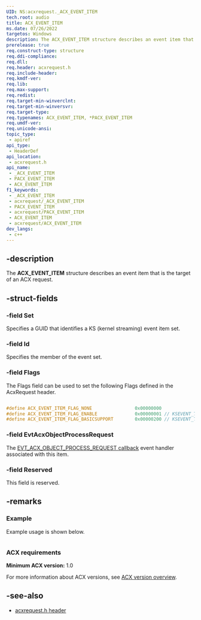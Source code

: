 ```yaml
---
UID: NS:acxrequest._ACX_EVENT_ITEM
tech.root: audio
title: ACX_EVENT_ITEM
ms.date: 07/26/2022
targetos: Windows
description: The ACX_EVENT_ITEM structure describes an event item that is the target of an ACX request.
prerelease: true
req.construct-type: structure
req.ddi-compliance: 
req.dll: 
req.header: acxrequest.h
req.include-header: 
req.kmdf-ver: 
req.lib: 
req.max-support: 
req.redist: 
req.target-min-winverclnt: 
req.target-min-winversvr: 
req.target-type: 
req.typenames: ACX_EVENT_ITEM, *PACX_EVENT_ITEM
req.umdf-ver: 
req.unicode-ansi: 
topic_type:
 - apiref
api_type:
 - HeaderDef
api_location:
 - acxrequest.h
api_name:
 - _ACX_EVENT_ITEM
 - PACX_EVENT_ITEM
 - ACX_EVENT_ITEM
f1_keywords:
 - _ACX_EVENT_ITEM
 - acxrequest/_ACX_EVENT_ITEM
 - PACX_EVENT_ITEM
 - acxrequest/PACX_EVENT_ITEM
 - ACX_EVENT_ITEM
 - acxrequest/ACX_EVENT_ITEM
dev_langs:
 - c++
---
```


## -description

The **ACX_EVENT_ITEM** structure describes an event item that is the target of an ACX request.

## -struct-fields

### -field Set

Specifies a GUID that identifies a KS (kernel streaming) event item set.

### -field Id

Specifies the member of the event set.

### -field Flags

The Flags field can be used to set the following Flags defined in the AcxRequest header.

```cpp

#define ACX_EVENT_ITEM_FLAG_NONE                0x00000000
#define ACX_EVENT_ITEM_FLAG_ENABLE              0x00000001 // KSEVENT_TYPE_ENABLE
#define ACX_EVENT_ITEM_FLAG_BASICSUPPORT        0x00000200 // KSEVENT_TYPE_BASICSUPPORT

```

### -field EvtAcxObjectProcessRequest

The [EVT_ACX_OBJECT_PROCESS_REQUEST callback](nc-acxrequest-evt_acx_object_process_event_request.md) event handler associated with this item.

### -field Reserved

This field is reserved.

## -remarks

### Example

Example usage is shown below.

```cpp

```

### ACX requirements

**Minimum ACX version:** 1.0

For more information about ACX versions, see [ACX version overview](/windows-hardware/drivers/audio/acx-version-overview).

## -see-also

- [acxrequest.h header](index.md)
